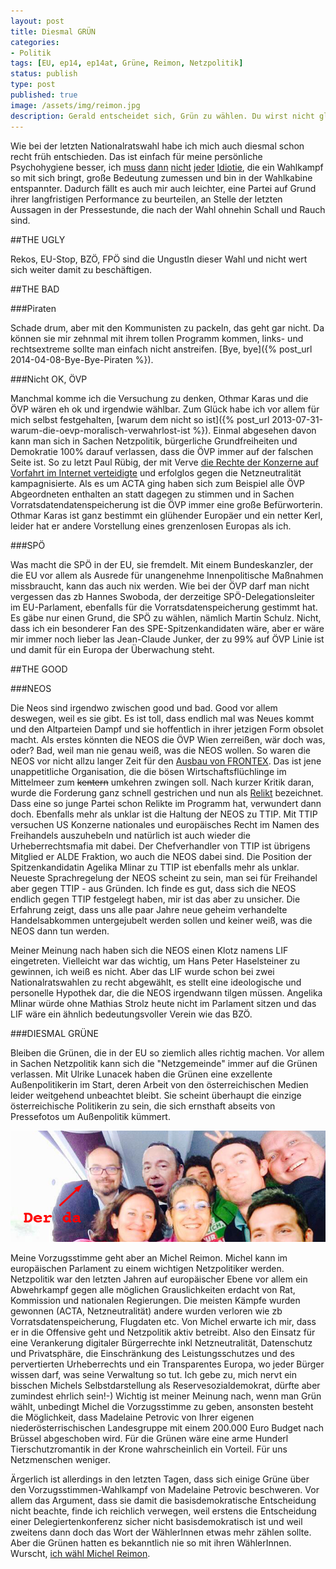 ```yaml
---
layout: post
title: Diesmal GRÜN
categories:
- Politik
tags: [EU, ep14, ep14at, Grüne, Reimon, Netzpolitik]
status: publish
type: post
published: true
image: /assets/img/reimon.jpg
description: Gerald entscheidet sich, Grün zu wählen. Du wirst nicht glauben, was dann passierte...
---
```



Wie bei der letzten Nationalratswahl habe ich mich auch diesmal schon recht früh entschieden. Das ist einfach für meine persönliche Psychohygiene besser, ich [muss](http://derstandard.at/1399507388253/Kanzler-gibt-Empfang-fuer-Conchita-Wurst) [dann](http://www.rekos.at/cms/index.php) [nicht](http://wirtschaftsblatt.at/home/nachrichten/europa/3804792/BZO_Frankreich-schlittert-im-Juni-in-die-Pleite-Enteignung-der) [jeder](https://www.youtube.com/watch?v=1eBn27FYqmg) [Idiotie](http://www.wien.spoe.at/europa/unterschriftenaktion-zum-schutz-des-sozialen-wohnbaus-gestartet), die ein Wahlkampf so mit sich bringt, große Bedeutung zumessen und bin in der Wahlkabine entspannter. Dadurch fällt es auch mir auch leichter, eine Partei auf Grund ihrer langfristigen Performance zu beurteilen, an Stelle der letzten Aussagen in der Pressestunde, die nach der Wahl ohnehin Schall und Rauch sind.

##THE UGLY

Rekos, EU-Stop, BZÖ, FPÖ sind die Ungustln dieser Wahl und nicht wert sich weiter damit zu beschäftigen.

##THE BAD

###Piraten

Schade drum, aber mit den Kommunisten zu packeln, das geht gar nicht. Da können sie mir zehnmal mit ihrem tollen Programm kommen, links- und rechtsextreme sollte man einfach nicht anstreifen. [Bye, bye]({% post_url 2014-04-08-Bye-Bye-Piraten %}).

###Nicht OK, ÖVP

Manchmal komme ich die Versuchung zu denken, Othmar Karas und die ÖVP wären eh ok und irgendwie wählbar. Zum Glück habe ich vor allem für mich selbst festgehalten, [warum dem nicht so ist]({% post_url 2013-07-31-warum-die-oevp-moralisch-verwahrlost-ist %}). Einmal abgesehen davon kann man sich in Sachen Netzpolitik, bürgerliche Grundfreiheiten und Demokratie 100% darauf verlassen, dass die ÖVP immer auf der falschen Seite ist. So zu letzt Paul Rübig, der mit Verve [die Rechte der Konzerne auf Vorfahrt im Internet verteidigte](http://www.ots.at/presseaussendung/OTS_20140403_OTS0112/ruebig-netzneutralitaet-braucht-verkehrsregeln) und erfolglos gegen die Netzneutralität kampagnisierte. Als es um ACTA ging haben sich zum Beispiel alle ÖVP Abgeordneten enthalten an statt dagegen zu stimmen und in Sachen Vorratsdatendatenspeicherung ist die ÖVP immer eine große Befürworterin. Othmar Karas ist ganz bestimmt ein glühender Europäer und ein netter Kerl, leider hat er andere Vorstellung eines grenzenlosen Europas als ich.

###SPÖ

Was macht die SPÖ in der EU, sie fremdelt. Mit einem Bundeskanzler, der die EU vor allem als Ausrede für unangenehme Innenpolitische Maßnahmen missbraucht, kann das auch nix werden. Wie bei der ÖVP darf man nicht vergessen das zb Hannes Swoboda, der derzeitige SPÖ-Delegationsleiter im EU-Parlament, ebenfalls für die Vorratsdatenspeicherung gestimmt hat. Es gäbe nur einen Grund, die SPÖ zu wählen, nämlich Martin Schulz. Nicht, dass ich ein besonderer Fan des SPE-Spitzenkandidaten wäre, aber er wäre mir immer noch lieber las Jean-Claude Junker, der zu 99% auf ÖVP Linie ist und damit für ein Europa der Überwachung steht.

##THE GOOD

###NEOS

Die Neos sind irgendwo zwischen good und bad. Good vor allem deswegen, weil es sie gibt. Es ist toll, dass endlich mal was Neues kommt und den Altparteien Dampf und sie hoffentlich in ihrer jetzigen Form obsolet macht. Als erstes könnten die NEOS die ÖVP Wien zerreißen, wär doch was, oder? Bad, weil man nie genau weiß, was die NEOS wollen. So waren die NEOS vor nicht allzu langer Zeit für den [Ausbau von FRONTEX](http://derstandard.at/1381368353706/Fluechtlingskatastrophe-Neos-wollen-Parteiprogramm-aendern). Das ist jene unappetitliche Organisation, die die bösen Wirtschaftsflüchlinge im Mittelmeer zum <del>kentern</del> umkehren zwingen soll. Nach kurzer Kritik daran, wurde die Forderung ganz schnell gestrichen und nun als [Relikt](https://twitter.com/neos_eu/status/464345322488336384) bezeichnet. Dass eine so junge Partei schon Relikte im Programm hat, verwundert dann doch. Ebenfalls mehr als unklar ist die Haltung der NEOS zu TTIP. Mit TTIP versuchen US Konzerne nationales und europäisches Recht im Namen des Freihandels auszuhebeln und natürlich ist auch wieder die Urheberrechtsmafia mit dabei. Der Chefverhandler von TTIP ist übrigens Mitglied er ALDE Fraktion, wo auch die NEOS dabei sind. Die Position der Spitzenkandidatin Agelika Mlinar zu TTIP ist ebenfalls mehr als unklar. Neueste Sprachregelung der NEOS scheint zu sein, man sei für Freihandel aber gegen TTIP - aus Gründen. Ich finde es gut, dass sich die NEOS endlich gegen TTIP festgelegt haben, mir ist das aber zu unsicher. Die Erfahrung zeigt, dass uns alle paar Jahre neue geheim verhandelte Handelsabkommen untergejubelt werden sollen und keiner weiß, was die NEOS dann tun werden. 

Meiner Meinung nach haben sich die NEOS einen Klotz namens LIF eingetreten. Vielleicht war das wichtig, um Hans Peter Haselsteiner zu gewinnen, ich weiß es nicht. Aber das LIF wurde schon bei zwei Nationalratswahlen zu recht abgewählt, es stellt eine ideologische und personelle Hypothek dar, die die NEOS irgendwann tilgen müssen. Angelika Mlinar würde ohne Mathias Strolz heute nicht im Parlament sitzen und das LIF wäre ein ähnlich bedeutungsvoller Verein wie das BZÖ.

###DIESMAL GRÜNE

Bleiben die Grünen, die in der EU so ziemlich alles richtig machen. Vor allem in Sachen Netzpolitik kann sich die "Netzgemeinde" immer auf die Grünen verlassen. Mit Ulrike Lunacek haben die Grünen eine exzellente Außenpolitikerin im Start, deren Arbeit von den österreichischen Medien leider weitgehend unbeachtet bleibt. Sie scheint überhaupt die einzige österreichische Politikerin zu sein, die sich ernsthaft abseits von Pressefotos um Außenpolitik kümmert.

![Quelle: Michel Reimon](/assets/img/reimon_690.jpg)

Meine Vorzugsstimme geht aber an Michel Reimon. Michel kann im europäischen Parlament zu einem wichtigen Netzpolitiker werden. Netzpolitik war den letzten Jahren auf europäischer Ebene vor allem ein Abwehrkampf gegen alle möglichen Grauslichkeiten erdacht von Rat, Kommission und nationalen Regierungen. Die meisten Kämpfe wurden gewonnen (ACTA, Netzneutralität) andere wurden verloren wie zb Vorratsdatenspeicherung, Flugdaten etc. Von Michel erwarte ich mir, dass er in die Offensive geht und Netzpolitik aktiv betreibt. Also den Einsatz für eine Verankerung digitaler Bürgerrechte inkl Netzneutralität, Datenschutz und Privatsphäre, die Einschränkung des Leistungsschutzes und des pervertierten Urheberrechts und ein Transparentes Europa, wo jeder Bürger wissen darf, was seine Verwaltung so tut. Ich gebe zu, mich nervt ein bisschen Michels Selbstdarstellung als Reservesozialdemokrat, dürfte aber zumindest ehrlich sein!-) Wichtig ist meiner Meinung nach, wenn man Grün wählt, unbedingt Michel die Vorzugsstimme zu geben, ansonsten besteht die Möglichkeit, dass Madelaine Petrovic von Ihrer eigenen niederösterrischischen Landesgruppe mit einem 200.000 Euro Budget nach Brüssel abgeschoben wird. Für die Grünen wäre eine arme Hunderl Tierschutzromantik in der Krone wahrscheinlich ein Vorteil. Für uns Netzmenschen weniger.

Ärgerlich ist allerdings in den letzten Tagen, dass sich einige Grüne über den Vorzugsstimmen-Wahlkampf von Madelaine Petrovic beschweren. Vor allem das Argument, dass sie damit die basisdemokratische Entscheidung nicht beachte, finde ich reichlich verwegen, weil erstens die Entscheidung einer Delegiertenkonferenz sicher nicht basisdemokratisch ist und weil zweitens dann doch das Wort der WählerInnen etwas mehr zählen sollte. Aber die Grünen hatten es bekanntlich nie so mit ihren WählerInnen. Wurscht, [ich wähl Michel Reimon](https://www.facebook.com/vorzugsstimmefuermichel).